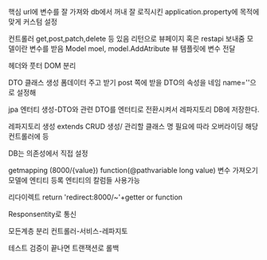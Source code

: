 핵심 url에 변수를 잘 가져와 db에서 꺼내 잘 로직시킨
application.property에 목적에 맞게 커스텀 설정


컨트롤러 get,post,patch,delete 등 있음
리턴으로 뷰페이지 혹은 restapi 보내줌
모델이란 변수를 받음 Model moel, model.AddAtribute 뷰 템플릿에 변수 전달 

헤더와 풋터 DOM 분리

DTO 클래스 생성
폼데이터 주고 받기 post 쪽에 받을 DTO의 속성을 네임 name=''으로 설정해

jpa
엔터티 생성-DTO와 관련
DTO를 엔터티로 전환시켜서 레파지토리 DB에 저장한다.

레파지토리 생성 extends CRUD 생성/ 관리할 클래스 명
필요에 따라 오버라이딩
해당 컨트롤러에 등

DB는 의존성에서 직접 설정

getmapping (8000/{value})
function(@pathvariable long value)  변수 가져오기
모델에 엔티티 등록 엔티티의 칼럼들 사용가능

리다이렉트
return 'redirect:8000/~'+getter or function

Responsentity로 통신

모든계층 분리 컨트롤러-서비스-레파지토

테스트 검증이 끝나면 트랜잭션로 롤백

